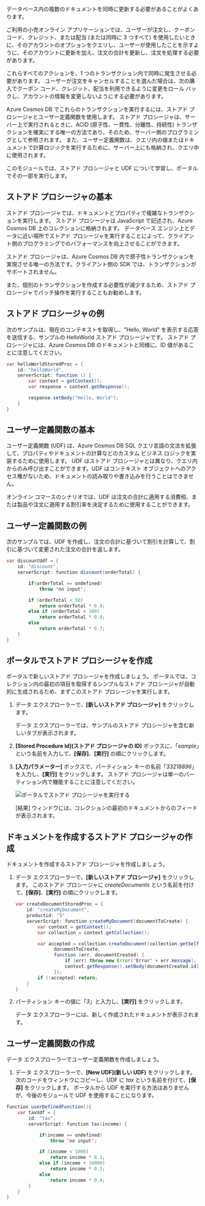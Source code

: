 データベース内の複数のドキュメントを同時に更新する必要があることがよくあります。 

ご利用の小売オンライン アプリケーションでは、ユーザーが注文し、クーポン コード、クレジット、または配当 (または同時に 3 つすべて) を使用したいときに、そのアカウントのオプションをクエリし、ユーザーが使用したことを示すように、そのアカウントに更新を加え、注文の合計を更新し、注文を処理する必要があります。

これらすべてのアクションを、1 つのトランザクション内で同時に発生させる必要があります。 ユーザーが注文をキャンセルすることを選んだ場合は、次の購入でクーポン コード、クレジット、配当を利用できるように変更をロール バックし、アカウントの情報を変更しないようにする必要があります。

Azure Cosmos DB でこれらのトランザクションを実行するには、ストアド プロシージャとユーザー定義関数を使用します。 ストアド プロシージャは、サーバー上で実行されるときに、ACID (原子性、一貫性、分離性、持続性) トランザクションを確実にする唯一の方法であり、そのため、サーバー側のプログラミングとして参照されます。 また、ユーザー定義関数は、クエリ内の値またはドキュメントで計算ロジックを実行するために、サーバー上にも格納され、クエリ中に使用されます。 

このモジュールでは、ストアド プロシージャと UDF について学習し、ポータルでその一部を実行します。

## <a name="stored-procedure-basics"></a>ストアド プロシージャの基本

ストアド プロシージャでは、ドキュメントとプロパティで複雑なトランザクションを実行します。 ストアド プロシージャは JavaScript で記述され、Azure Cosmos DB 上のコレクションに格納されます。 データベース エンジン上とデータに近い場所でストアド プロシージャを実行することによって、クライアント側のプログラミングでのパフォーマンスを向上させることができます。

ストアド プロシージャは、Azure Cosmos DB 内で原子性トランザクションを実現させる唯一の方法です。クライアント側の SDK では、トランザクションがサポートされません。

また、個別のトランザクションを作成する必要性が減少するため、ストアド プロシージャでバッチ操作を実行することもお勧めします。

<!--TODO: Ideally I'd like to list some cases where a stored proc is not the best option-->

## <a name="stored-procedure-example"></a>ストアド プロシージャの例

次のサンプルは、現在のコンテキストを取得し、"Hello, World" を表示する応答を送信する、サンプルの HelloWorld ストアド プロシージャです。 ストアド プロシージャには、Azure Cosmos DB のドキュメントと同様に、ID 値があることに注意してください。

```java
var helloWorldStoredProc = {
    id: "helloWorld",
    serverScript: function () {
        var context = getContext();
        var response = context.getResponse();

        response.setBody("Hello, World");
    }
}
```

## <a name="user-defined-function-basics"></a>ユーザー定義関数の基本

ユーザー定義関数 (UDF) は、Azure Cosmos DB SQL クエリ言語の文法を拡張して、プロパティやドキュメントの計算などのカスタム ビジネス ロジックを実装するために使用します。 UDF はストアド プロシージャとは異なり、クエリ内からのみ呼び出すことができます。UDF はコンテキスト オブジェクトへのアクセス権がないため、ドキュメントの読み取りや書き込みを行うことはできません。

オンライン コマースのシナリオでは、UDF は注文の合計に適用する消費税、または製品や注文に適用する割引率を決定するために使用することができます。

## <a name="user-defined-function-example"></a>ユーザー定義関数の例

次のサンプルでは、UDF を作成し、注文の合計に基づいて割引を計算して、割引に基づいて変更された注文の合計を返します。

```java
var discountUdf = {
    id: "discount",
    serverScript: function discount(orderTotal) {

        if(orderTotal == undefined) 
            throw 'no input';

        if (orderTotal < 50) 
            return orderTotal * 0.9;
        else if (orderTotal < 100) 
            return orderTotal * 0.8;
        else
            return orderTotal * 0.7;
    }
}
```

## <a name="create-a-stored-procedure-in-the-portal"></a>ポータルでストアド プロシージャを作成

ポータルで新しいストアド プロシージャを作成しましょう。 ポータルでは、コレクション内の最初の項目を取得するシンプルなストアド プロシージャが自動的に生成されるため、まずこのストアド プロシージャを実行します。

1. データ エクスプローラーで、**[新しいストアド プロシージャ]** をクリックします。

    データ エクスプローラーでは、サンプルのストアド プロシージャを含む新しいタブが表示されます。

  <!--TODO: Insert animated gif of creating the stored proc-->

2. **[Stored Procedure Id]\(ストアド プロシージャの ID\)** ボックスに、「*sample*」という名前を入力して、**[保存]**、**[実行]** の順にクリックします。


3. **[入力パラメーター]** ボックスで、パーティション キーの名前「*33218896*」を入力し、**[実行]** をクリックします。 ストアド プロシージャは単一のパーティション内で機能することに注意してください。

    ![ポータルでストアド プロシージャを実行する](../media-draft/5-javascript-programming/stored-procedure.gif)

    [結果] ウィンドウには、コレクションの最初のドキュメントからのフィードが表示されます。

## <a name="create-a-stored-procedure-that-creates-documents"></a>ドキュメントを作成するストアド プロシージャの作成

ドキュメントを作成するストアド プロシージャを作成しましょう。

1. データ エクスプローラーで、**[新しいストアド プロシージャ]** をクリックします。 このストアド プロシージャに *createDocuments* という名前を付けて、**[保存]**、**[実行]** の順にクリックします。

    ```java
    var createDocumentStoredProc = {
        id: "createMyDocument",
        productid: "5"
        serverScript: function createMyDocument(documentToCreate) {
            var context = getContext();
            var collection = context.getCollection();
    
            var accepted = collection.createDocument(collection.getSelfLink(),
                  documentToCreate,
                  function (err, documentCreated) {
                      if (err) throw new Error('Error' + err.message);
                      context.getResponse().setBody(documentCreated.id)
                  });
            if (!accepted) return;
        }
    }
    ```

<!--TODO: Need to fix code above-->

2. パーティション キーの値に「*3*」と入力し、**[実行]** をクリックします。

    データ エクスプローラーには、新しく作成されたドキュメントが表示されます。 

## <a name="create-a-user-defined-functions"></a>ユーザー定義関数の作成

データ エクスプローラーでユーザー定義関数を作成しましょう。

1. データ エクスプローラーで、**[New UDF]\(新しい UDF\)** をクリックします。 次のコードをウィンドウにコピーし、UDF に *tax* という名前を付けて、**[保存]** をクリックします。 ポータルから UDF を実行する方法はありませんが、今後のモジュールで UDF を使用することになります。

```java
function userDefinedFunction(){
    var taxUdf = {
        id: "tax",
        serverScript: function tax(income) {

            if(income == undefined) 
                throw 'no input';

            if (income < 1000) 
                return income * 0.1;
            else if (income < 10000) 
                return income * 0.2;
            else
                return income * 0.4;
        }
    }
}
```

